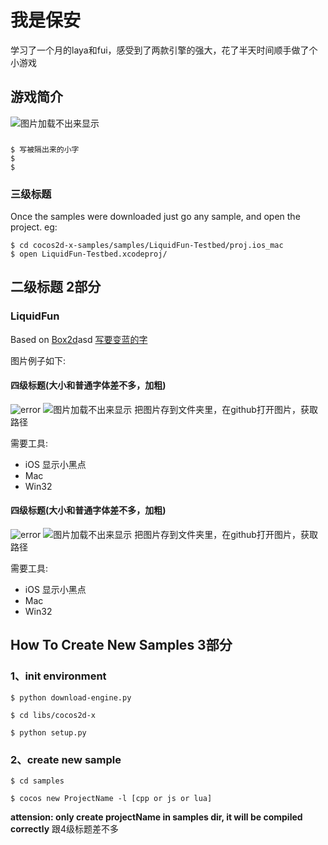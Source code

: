# 我是保安

学习了一个月的laya和fui，感受到了两款引擎的强大，花了半天时间顺手做了个小游戏

## 游戏简介
![图片加载不出来显示](图片地址)

### 

``` 换行符
$ 写被隔出来的小字
$ 
$ 
```

### 三级标题

Once the samples were downloaded just go any sample, and open the project. eg:

``` 
$ cd cocos2d-x-samples/samples/LiquidFun-Testbed/proj.ios_mac
$ open LiquidFun-Testbed.xcodeproj/
```

## 二级标题   2部分

### LiquidFun

Based on [Box2d](box2d.org)asd [写要变蓝的字](字超链接)

图片例子如下:

#### 四级标题(大小和普通字体差不多，加粗)

![error](https://WKnvNs4Ypi8/s400/IMG_0012.jpg)  ![图片加载不出来显示](图片地址) 把图片存到文件夹里，在github打开图片，获取路径

需要工具:

- iOS 显示小黑点 
- Mac
- Win32

#### 四级标题(大小和普通字体差不多，加粗)

![error](https://WKnvNs4Ypi8/s400/IMG_0012.jpg)  ![图片加载不出来显示](图片地址) 把图片存到文件夹里，在github打开图片，获取路径

需要工具:

- iOS 显示小黑点 
- Mac
- Win32

## How To Create New Samples  3部分

### 1、init environment

	$ python download-engine.py

	$ cd libs/cocos2d-x

	$ python setup.py

### 2、create new sample

	$ cd samples

	$ cocos new ProjectName -l [cpp or js or lua] 

**attension: only create projectName in samples dir, it will be compiled correctly** 跟4级标题差不多
